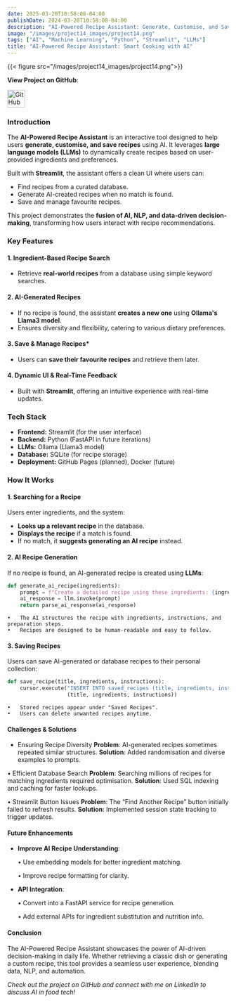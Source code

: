 ```yaml
---
date: 2025-03-20T10:58:08-04:00
publishDate: 2024-03-20T10:58:08-04:00
description: "AI-Powered Recipe Assistant: Generate, Customise, and Save Recipes Using AI."
image: "/images/project14_images/project14.png"
tags: ["AI", "Machine Learning", "Python", "Streamlit", "LLMs"]
title: "AI-Powered Recipe Assistant: Smart Cooking with AI"
---
```


{{< figure src="/images/project14_images/project14.png">}}

**View Project on GitHub**: 

<a href="https://github.com/drnsmith/AI-Assistant-Recipe" target="_blank">
    <img src="/images/github.png" alt="GitHub" style="width:40px; height:40px; vertical-align: middle;">
  </a>

### Introduction  

The **AI-Powered Recipe Assistant** is an interactive tool designed to help users **generate, customise, and save recipes** using AI. It leverages **large language models (LLMs)** to dynamically create recipes based on user-provided ingredients and preferences.  

Built with **Streamlit**, the assistant offers a clean UI where users can:  
 - Find recipes from a curated database.  
 - Generate AI-created recipes when no match is found.  
 - Save and manage favourite recipes.  

This project demonstrates the **fusion of AI, NLP, and data-driven decision-making**, transforming how users interact with recipe recommendations.  

### Key Features  

#### 1. Ingredient-Based Recipe Search 
- Retrieve **real-world recipes** from a database using simple keyword searches.  

#### 2. AI-Generated Recipes 
- If no recipe is found, the assistant **creates a new one** using **Ollama's Llama3 model**.  
- Ensures diversity and flexibility, catering to various dietary preferences.  

#### 3. Save & Manage Recipes* 
- Users can **save their favourite recipes** and retrieve them later.  

#### 4. Dynamic UI & Real-Time Feedback  
- Built with **Streamlit**, offering an intuitive experience with real-time updates.  


### Tech Stack  

- **Frontend:** Streamlit (for the user interface)  
- **Backend:** Python (FastAPI in future iterations)  
- **LLMs:** Ollama (Llama3 model)  
- **Database:** SQLite (for recipe storage)  
- **Deployment:** GitHub Pages (planned), Docker (future)  

### How It Works  

#### 1. Searching for a Recipe  

Users enter ingredients, and the system:  
- **Looks up a relevant recipe** in the database.  
- **Displays the recipe** if a match is found.  
- If no match, it **suggests generating an AI recipe** instead.  

#### 2. AI Recipe Generation  

If no recipe is found, an AI-generated recipe is created using **LLMs**:  

```python
def generate_ai_recipe(ingredients):
    prompt = f"Create a detailed recipe using these ingredients: {ingredients}. Format it as follows:\n\n"
    ai_response = llm.invoke(prompt)
    return parse_ai_response(ai_response)
```
	•	The AI structures the recipe with ingredients, instructions, and preparation steps.
	•	Recipes are designed to be human-readable and easy to follow.


#### 3. Saving Recipes

Users can save AI-generated or database recipes to their personal collection:
```python
def save_recipe(title, ingredients, instructions):
    cursor.execute("INSERT INTO saved_recipes (title, ingredients, instructions) VALUES (?, ?, ?)", 
                   (title, ingredients, instructions))
```
	•	Stored recipes appear under "Saved Recipes".
	•	Users can delete unwanted recipes anytime.


#### Challenges & Solutions

- Ensuring Recipe Diversity
**Problem**: AI-generated recipes sometimes repeated similar structures.
**Solution**: Added randomisation and diverse examples to prompts.

• Efficient Database Search
**Problem**: Searching millions of recipes for matching ingredients required optimisation.
**Solution**: Used SQL indexing and caching for faster lookups.

• Streamlit Button Issues
**Problem**: The “Find Another Recipe” button initially failed to refresh results.
**Solution**: Implemented session state tracking to trigger updates.

#### Future Enhancements

- **Improve AI Recipe Understanding**:
  
	 • Use embedding models for better ingredient matching.

	 • Improve recipe formatting for clarity.

- **API Integration**:
  
	 • Convert into a FastAPI service for recipe generation.

	 • Add external APIs for ingredient substitution and nutrition info.

#### Conclusion

The AI-Powered Recipe Assistant showcases the power of AI-driven decision-making in daily life. Whether retrieving a classic dish or generating a custom recipe, this tool provides a seamless user experience, blending data, NLP, and automation.

*Check out the project on GitHub and connect with me on LinkedIn to discuss AI in food tech!*
